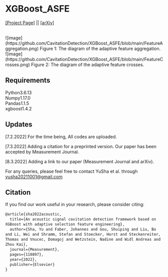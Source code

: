 # XGBoost_ASFE
[[Project Page]](https://www.sciencedirect.com/science/article/abs/pii/S0263224122001798) || [[arXiv]](https://arxiv.org/abs/2202.13226)

<br>
![image](https://github.com/CavitationDetection/XGBoost_ASFE/blob/main/FeatureAggregation.png)
Figure 1: The diagram of the adaptive feature aggregation.
<br>
![image](https://github.com/CavitationDetection/XGBoost_ASFE/blob/main/FeatureCrosses.png)
Figure 2: The diagram of the adaptive feature crosses.

Requirements
------------
Python3.6.13<br>
Numpy1.17.0<br>
Pandas1.1.5<br>
xgboost1.4.2<br>


## Updates

[7.2.2022] For the time being, All codes are uploaded.

[7.3.2022] Adding a citation for a preprinted version. Our paper has been accepted by Measurement Journal.

[8.3.2022] Adding a link to our paper (Measurement Journal and arXiv).


For any queries, please feel free to contact YuSha et al. through yusha20211001@gmail.com

## Citation
If you find our work useful in your research, please consider citing:
```
@article{sha2022acoustic,
  title={An acoustic signal cavitation detection framework based on XGBoost with adaptive selection feature engineering},
  author={Sha, Yu and Faber, Johannes and Gou, Shuiping and Liu, Bo and Li, Wei and Shramm, Stefan and Stoecker, Horst and Steckenreiter, Thomas and Vnucec, Domagoj and Wetzstein, Nadine and Widl Andreas and Zhou Kai},
  journal={Measurement},
  pages={110897},
  year={2022},
  publisher={Elsevier}
}
```


